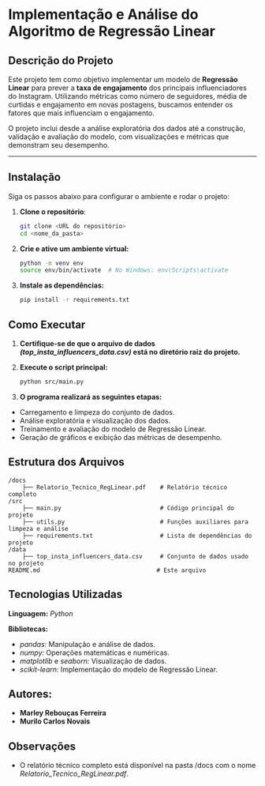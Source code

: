 # Implementação e Análise do Algoritmo de Regressão Linear

## Descrição do Projeto
Este projeto tem como objetivo implementar um modelo de **Regressão Linear** para prever a **taxa de engajamento** dos principais influenciadores do Instagram. Utilizando métricas como número de seguidores, média de curtidas e engajamento em novas postagens, buscamos entender os fatores que mais influenciam o engajamento.

O projeto inclui desde a análise exploratória dos dados até a construção, validação e avaliação do modelo, com visualizações e métricas que demonstram seu desempenho.

---

## Instalação
Siga os passos abaixo para configurar o ambiente e rodar o projeto:

1. **Clone o repositório**:
   ```bash
   git clone <URL do repositório>
   cd <nome_da_pasta>

2. **Crie e ative um ambiente virtual:** 

    ```bash
    python -m venv env
    source env/bin/activate  # No Windows: env\Scripts\activate

3. **Instale as dependências:**

    ```bash
    pip install -r requirements.txt

## Como Executar

1. **Certifique-se de que o arquivo de dados *(top_insta_influencers_data.csv)* está no diretório raiz do projeto.**

2. **Execute o script principal:**
    ```bash
    python src/main.py

3. **O programa realizará as seguintes etapas:**
- Carregamento e limpeza do conjunto de dados.
- Análise exploratória e visualização dos dados.
- Treinamento e avaliação do modelo de Regressão Linear.
- Geração de gráficos e exibição das métricas de desempenho.

## Estrutura dos Arquivos

    /docs
        ├── Relatorio_Tecnico_RegLinear.pdf    # Relatório técnico completo
    /src
        ├── main.py                            # Código principal do projeto
        ├── utils.py                           # Funções auxiliares para limpeza e análise
        ├── requirements.txt                   # Lista de dependências do projeto
    /data
        ├── top_insta_influencers_data.csv     # Conjunto de dados usado no projeto
    README.md                                 # Este arquivo

## Tecnologias Utilizadas

**Linguagem:** *Python*

**Bibliotecas:**

- *pandas:* Manipulação e análise de dados.
- *numpy:* Operações matemáticas e numéricas.
- *matplotlib* e *seaborn:* Visualização de dados.
- *scikit-learn:* Implementação do modelo de Regressão Linear.

## Autores:

- **Marley Rebouças Ferreira**
- **Murilo Carlos Novais**

## Observações
- O relatório técnico completo está disponível na pasta /docs com o nome *Relatorio_Tecnico_RegLinear.pdf*.